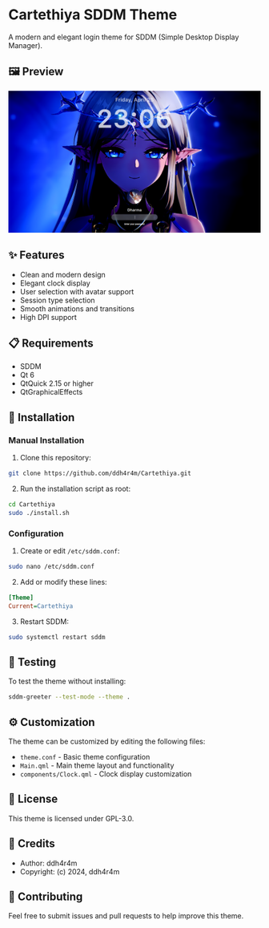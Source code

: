 # Cartethiya SDDM Theme

A modern and elegant login theme for SDDM (Simple Desktop Display Manager).

## 🖼️ Preview

<div align="center">
  <img src="screenshot.jpg" alt="Cartethiya Theme Preview" width="800"/>
</div>

## ✨ Features

- Clean and modern design
- Elegant clock display
- User selection with avatar support
- Session type selection
- Smooth animations and transitions
- High DPI support

## 📋 Requirements

- SDDM
- Qt 6
- QtQuick 2.15 or higher
- QtGraphicalEffects

## 🚀 Installation

### Manual Installation

1. Clone this repository:
```bash
git clone https://github.com/ddh4r4m/Cartethiya.git
```

2. Run the installation script as root:
```bash
cd Cartethiya
sudo ./install.sh
```

### Configuration

1. Create or edit `/etc/sddm.conf`:
```bash
sudo nano /etc/sddm.conf
```

2. Add or modify these lines:
```ini
[Theme]
Current=Cartethiya
```

3. Restart SDDM:
```bash
sudo systemctl restart sddm
```

## 🧪 Testing

To test the theme without installing:
```bash
sddm-greeter --test-mode --theme .
```

## ⚙️ Customization

The theme can be customized by editing the following files:
- `theme.conf` - Basic theme configuration
- `Main.qml` - Main theme layout and functionality
- `components/Clock.qml` - Clock display customization

## 📄 License

This theme is licensed under GPL-3.0.

## 👥 Credits

- Author: ddh4r4m
- Copyright: (c) 2024, ddh4r4m

## 🤝 Contributing

Feel free to submit issues and pull requests to help improve this theme. 